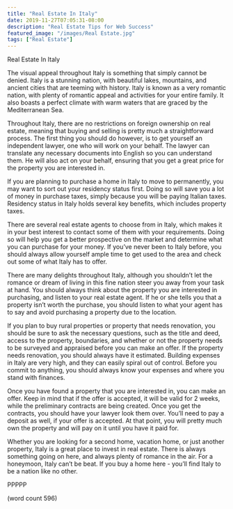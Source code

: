 ```yaml
---
title: "Real Estate In Italy"
date: 2019-11-27T07:05:31-08:00
description: "Real Estate Tips for Web Success"
featured_image: "/images/Real Estate.jpg"
tags: ["Real Estate"]
---
```


Real Estate In Italy

The visual appeal throughout Italy is something that simply cannot be denied.  Italy is a stunning nation, with beautiful lakes, mountains, and ancient cities that are teeming with history.  Italy is known as a very romantic nation, with plenty of romantic appeal and activities for your entire family.  It also boasts a perfect climate with warm waters that are graced by the Mediterranean Sea.

Throughout Italy, there are no restrictions on foreign ownership on real estate, meaning that buying and selling is pretty much a straightforward process.  The first thing you should do however, is to get yourself an independent lawyer, one who will work on your behalf.  The lawyer can translate any necessary documents into English so you can understand them.  He will also act on your behalf, ensuring that you get a great price for the property you are interested in.

If you are planning to purchase a home in Italy to move to permanently, you may want to sort out your residency status first.  Doing so will save you a lot of money in purchase taxes, simply because you will be paying Italian taxes.  Residency status in Italy holds several key benefits, which includes property taxes.  

There are several real estate agents to choose from in Italy, which makes it in your best interest to contact some of them with your requirements.  Doing so will help you get a better prospective on the market and determine what you can purchase for your money.  If you’ve never been to Italy before, you should always allow yourself ample time to get used to the area and check out some of what Italy has to offer.  

There are many delights throughout Italy, although you shouldn’t let the romance or dream of living in this fine nation steer you away from your task at hand.  You should always think about the property you are interested in purchasing, and listen to your real estate agent.  If he or she tells you that a property isn’t worth the purchase, you should listen to what your agent has to say and avoid purchasing a property due to the location.

If you plan to buy rural properties or property that needs renovation, you should be sure to ask the necessary questions, such as the title and deed, access to the property, boundaries, and whether or not the property needs to be surveyed and appraised before you can make an offer.  If the property needs renovation, you should always have it estimated.  Building expenses in Italy are very high, and they can easily spiral out of control.  Before you commit to anything, you should always know your expenses and where you stand with finances.

Once you have found a property that you are interested in, you can make an offer.  Keep in mind that if the offer is accepted, it will be valid for 2 weeks, while the preliminary contracts are being created.  Once you get the contracts, you should have your lawyer look them over.  You’ll need to pay a deposit as well, if your offer is accepted.  At that point, you will pretty much own the property and will pay on it until you have it paid for.

Whether you are looking for a second home, vacation home, or just another property, Italy is a great place to invest in real estate.  There is always something going on here, and always plenty of romance in the air.  For a honeymoon, Italy can’t be beat.  If you buy a home here - you’ll find Italy to be a nation like no other.

PPPPP

(word count 596)
